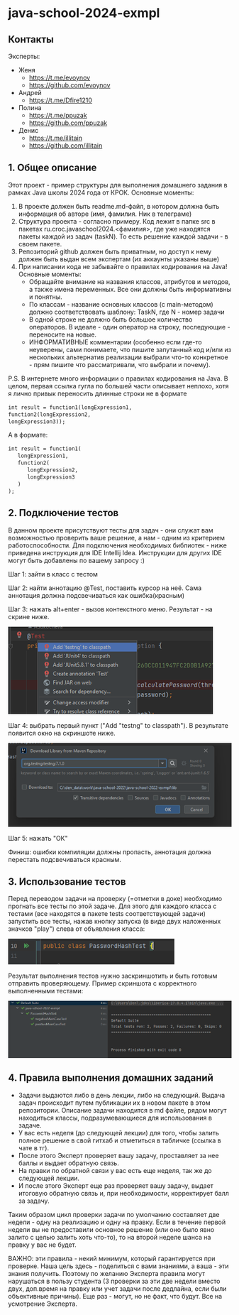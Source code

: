 # java-school-2024-exmpl

## Контакты

Эксперты:
- Женя     
  - https://t.me/evoynov 
  - https://github.com/evoynov
- Андрей   
  - https://t.me/Dfire1210 
- Полина   
  - https://t.me/ppuzak
  - https://github.com/ppuzak
- Денис    
  - https://t.me/illitain       
  - https://github.com/illitain



## 1. Общее описание
Этот проект - пример структуры для выполнения домашнего задания в рамках Java школы 2024 года от КРОК.
Основные моменты:
1) В проекте должен быть readme.md-файл, в котором должна быть информация об авторе (имя, фамилия. Ник в телеграме)
2) Структура проекта - согласно примеру. Код лежит в папке src в пакетах ru.croc.javaschool2024.<фамилия>, где уже находятся пакеты каждой из задач (taskN). То есть решение каждой задачи - в своем пакете.
3) Репозиторий github должен быть приватным, но доступ к нему должен быть выдан всем экспертам (их аккаунты указаны выше)
4) При написании кода не забывайте о правилах кодирования на Java! Основные моменты: 
   - Обращайте внимание на названия классов, атрибутов и методов, а также имена переменных. Все они должны быть информативны и понятны.
   - По классам - название основных классов (с main-методом) должно соответствовать шаблону: TaskN, где N - номер задачи
   - В одной строке не должно быть большое количество операторов. В идеале - один оператор на строку, последующие - переносите на новые.
   - ИНФОРМАТИВНЫЕ комментарии (особенно если где-то неуверены, сами понимаете, что пишите запутанный код и/или из нескольких альтернатив реализации выбрали что-то конкретное - прям пишите что рассматривали, что выбрали и почему).

P.S. В интернете много информации о правилах кодирования на Java. В целом, первая ссылка гугла по большей части описывает неплохо, хотя я лично привык переносить длинные строки не в формате 
```
int result = function1(longExpression1,
function2(longExpression2,
longExpression3));
```
А в формате:
```
int result = function1(
   longExpression1,
   function2(
      longExpression2,
      longExpression3
   )
);
```

## 2. Подключение тестов

В данном проекте присутствуют тесты для задач - они служат вам возможностью проверить ваше решение, 
а нам - одним из критерием работоспособности.
Для подключения необходимых библиотек - ниже приведена инструкция для IDE Intellij Idea.
Инструкции для других IDE могут быть добавлены по вашему запросу :)

Шаг 1: зайти в класс с тестом

Шаг 2: найти аннотацию @Test, поставить курсор на неё. Сама аннотация должна подсвечиваться как ошибка(красным)

Шаг 3: нажать alt+enter - вызов контекстного меню. Результат - на скрине ниже.

![img.png](img.png)

Шаг 4: выбрать первый пункт ("Add "testng" to classpath"). В результате появится окно на скриншоте ниже.

![img_1.png](img_1.png)

Шаг 5: нажать "ОК"

Финиш: ошибки компиляции должны пропасть, аннотация должна перестать подсвечиваться красным.


## 3. Использование тестов

Перед переводом задачи на проверку (=отметки в доке) необходимо прогнать все тесты по этой задаче.
Для этого для каждого класса с тестами (все находятся в пакете tests соответствующей задачи) запустить все тесты, 
нажав кнопку запуска (в виде двух наложенных значков "play") слева от объявления класса:

![img_2.png](img_2.png)

Результат выполнения тестов нужно заскриншотить и быть готовым отправить проверяющему.
Пример скриншота с корректного выполненными тестами:

![img_3.png](img_3.png)



## 4. Правила выполнения домашних заданий

- Задачи выдаются либо в день лекции, либо на следующий. Выдача задач происходит путем публикации их в новом пакете в этом репозитории. Описание задачи находится в md файле, рядом могут находиться классы, подразумевающиеся для использования в задаче.
- У вас есть неделя (до следующей лекции) для того, чтобы залить полное решение в свой гитхаб и отметиться в табличке (ссылка в чате в тг).
- После этого Эксперт проверяет вашу задачу, проставляет за нее баллы и выдает обратную связь.
- На правки по обратной связи у вас есть еще неделя, так же до следующей лекции.
- И после этого Эксперт еще раз проверяет вашу задачу, выдает итоговую обратную связь и, при необходимости, корректирует балл за задачу.

Таким образом цикл проверки задачи по умолчанию составляет две недели - одну на реализацию и одну на правку.
Если в течение первой недели вы не предоставили основное решение (или оно было явно залито с целью залить хоть что-то), то на второй неделе шанса на правку у вас не будет.

ВАЖНО: эти правила - некий минимум, который гарантируется при проверке. Наша цель здесь - поделиться с вами знаниями, а ваша - эти знания получить.
Поэтому по желанию Эксперта правила могут нарушаться в пользу студента (3 проверки за эти две недели вместо двух, доп.время на правку или учет задачи после дедлайна, если были объективные причины).
Еще раз - могут, но не факт, что будут. Все на усмотрение Эксперта.
